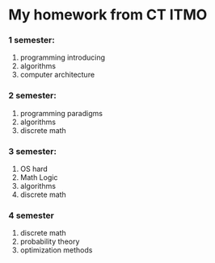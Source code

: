 # My homework from CT ITMO
### 1 semester:
1) programming introducing
2) algorithms
3) computer architecture
### 2 semester:
1) programming paradigms
2) algorithms
3) discrete math
### 3 semester:
1) OS hard
2) Math Logic
3) algorithms
4) discrete math
### 4 semester
1) discrete math
2) probability theory
3) optimization methods

